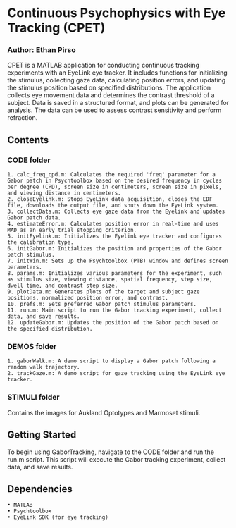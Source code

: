 # Continuous Psychophysics with Eye Tracking (CPET)

### Author: Ethan Pirso

CPET is a MATLAB application for conducting continuous tracking experiments with an EyeLink eye tracker. It includes functions for initializing the stimulus, collecting gaze data, calculating position errors, and updating the stimulus position based on specified distributions. The application collects eye movement data and determines the contrast threshold of a subject. Data is saved in a structured format, and plots can be generated for analysis. The data can be used to assess contrast sensitivity and perform refraction.

## Contents

### CODE folder
    1. calc_freq_cpd.m: Calculates the required 'freq' parameter for a Gabor patch in Psychtoolbox based on the desired frequency in cycles per degree (CPD), screen size in centimeters, screen size in pixels, and viewing distance in centimeters.
    2. closeEyelink.m: Stops EyeLink data acquisition, closes the EDF file, downloads the output file, and shuts down the EyeLink system.
    3. collectData.m: Collects eye gaze data from the Eyelink and updates Gabor patch data.
    4. estimateError.m: Calculates position error in real-time and uses MAD as an early trial stopping criterion.
    5. initEyelink.m: Initializes the Eyelink eye tracker and configures the calibration type.
    6. initGabor.m: Initializes the position and properties of the Gabor patch stimulus.
    7. initWin.m: Sets up the Psychtoolbox (PTB) window and defines screen parameters.
    8. params.m: Initializes various parameters for the experiment, such as stimulus size, viewing distance, spatial frequency, step size, dwell time, and contrast step size.
    9. plotData.m: Generates plots of the target and subject gaze positions, normalized position error, and contrast.
    10. prefs.m: Sets preferred Gabor patch stimulus parameters.
    11. run.m: Main script to run the Gabor tracking experiment, collect data, and save results.
    12. updateGabor.m: Updates the position of the Gabor patch based on the specified distribution.

### DEMOS folder
    1. gaborWalk.m: A demo script to display a Gabor patch following a random walk trajectory.
    2. trackGaze.m: A demo script for gaze tracking using the EyeLink eye tracker.

### STIMULI folder
Contains the images for Aukland Optotypes and Marmoset stimuli.

## Getting Started
To begin using GaborTracking, navigate to the CODE folder and run the run.m script. This script will execute the Gabor tracking experiment, collect data, and save results.

## Dependencies
    • MATLAB
    • Psychtoolbox
    • EyeLink SDK (for eye tracking)

